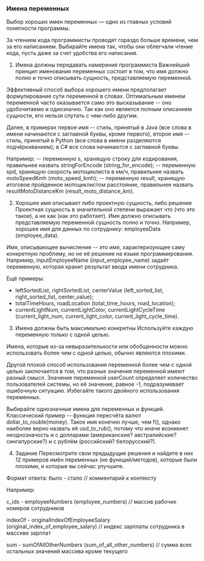 ### Имена переменных
Выбор хороших имен переменных — одно из главных условий понятности программы.

За чтением кода программисты проводят гораздо больше времени, чем за его написанием. Выбирайте имена так, чтобы они облегчали чтение кода, пусть даже за счет удобства его написания.

1. Имена должны передавать намерения программиста
Важнейший принцип именования переменных состоит в том, что имя должно полно и точно описывать сущность, представляемую переменной.

Эффективный способ выбора хорошего имени предполагает формулирование сути переменной в словах. Оптимальным именем переменной часто оказывается само это высказывание -- оно удобочитаемо и однозначно. Так как оно является полным описанием сущности, его нельзя спутать с чем-либо другим.

Далее, в примерах первое имя -- стиль, принятый в Java (все слова в имени начинаются с заглавной буквы, кроме первого), второе имя -- стиль, принятый в Python (все слова в имени разделяются подчёркиванием); в C# все слова начинаются с заглавной буквы.

Например:
-- переменную s, хранящую строку для кодирования, правильнее назвать stringForEncode (string_for_encode);
-- переменную spd, хранящую скорость мотоциклиста в км/ч, правильнее назвать motoSpeedKmh (moto_speed_kmh);
-- переменную result, хранящую итоговое пройденное мотоциклистом расстояние, правильнее назвать resultMotoDistanceKm (result_moto_distance_km).

2. Хорошее имя описывает либо проектную сущность, либо решение
Проектная сущность в значительной степени выражает что (что это такое), а не как (как это работает).
Имя должно описывать представляемую переменной сущность полно и точно.
Например, хорошее имя для данных по сотруднику: employeeData (employee_data).

Имя, описывающее вычисление -- это имя, характеризующее саму конкретную проблему, но не её решение на языке программирования.
Например, inputEmployeeName (input_employee_name) задаёт переменную, которая хранит результат ввода имени сотрудника.

Ещё примеры:
- leftSortedList, rightSortedList, centerValue (left_sorted_list, right_sorted_list, center_value);
- totalTimeHours, roadLocation (total_time_hours, road_location);
- currentLightNum, currentLightColor, currentLightCycleTime (current_light_num, current_light_color, current_light_cycle_time).

3. Имена должны быть максимально конкретны
Используйте каждую переменную только с одной целью.

Имена, которые из-за невыразительности или обобщенности можно использовать более чем с одной целью, обычно являются плохими.

Другой плохой способ использования переменной более чем с одной целью заключается в том, что разные значения переменной имеют разный смысл. Значение переменной userCount определяет количество пользователей системы, но её значение, равное -1, подразумевает ошибочную ситуацию. Избегайте такого двойного использования переменных.

Выбирайте однозначные имена для переменных и функций. Классический пример -- функция пересчёта валют dollar_to_rouble(money). Такое имя конечно лучше, чем f(), однако наиболее верно назвать её usd_to_rub(), потому что иначе возникнет неоднозначость и с долларами (американские? австралийские? сингапурские?) и с рублём (российский? белорусский?).

4. Задание
Пересмотрите свои предыдущие решения и найдите в них 12 примеров имён переменных (не функций/методов), которые были плохими, и которые вы сейчас улучшите.

Формат ответа: было - стало // комментарий к контексту

Например:

c_ids - employeeNumbers (employee_numbers) 
// массив рабочих номеров сотрудников

indexOf - originalIndexOfEmployeeSalary (original_index_of_employee_salary)
// индекс зарплаты сотрудника в массиве зарплат

sum - sumOfAllOtherNumbers (sum_of_all_other_numbers)
// сумма всех остальных значений массива кроме текущего